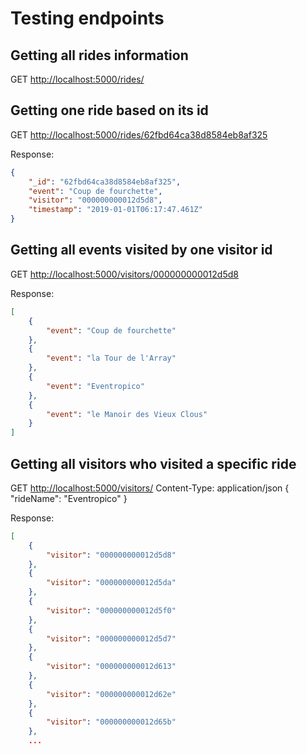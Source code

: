 # Testing endpoints

## Getting all rides information

GET <http://localhost:5000/rides/>

## Getting one ride based on its id

GET <http://localhost:5000/rides/62fbd64ca38d8584eb8af325>

Response:

```json
{
    "_id": "62fbd64ca38d8584eb8af325",
    "event": "Coup de fourchette",
    "visitor": "000000000012d5d8",
    "timestamp": "2019-01-01T06:17:47.461Z"
}
```

## Getting all events visited by one visitor id

GET <http://localhost:5000/visitors/000000000012d5d8>

Response:

```json
[
    {
        "event": "Coup de fourchette"
    },
    {
        "event": "la Tour de l'Array"
    },
    {
        "event": "Eventropico"
    },
    {
        "event": "le Manoir des Vieux Clous"
    }
]
```

## Getting all visitors who visited a specific ride

GET <http://localhost:5000/visitors/>
Content-Type: application/json
{
    "rideName": "Eventropico"
}

Response:

```json
[
    {
        "visitor": "000000000012d5d8"
    },
    {
        "visitor": "000000000012d5da"
    },
    {
        "visitor": "000000000012d5f0"
    },
    {
        "visitor": "000000000012d5d7"
    },
    {
        "visitor": "000000000012d613"
    },
    {
        "visitor": "000000000012d62e"
    },
    {
        "visitor": "000000000012d65b"
    },
    ...
```
